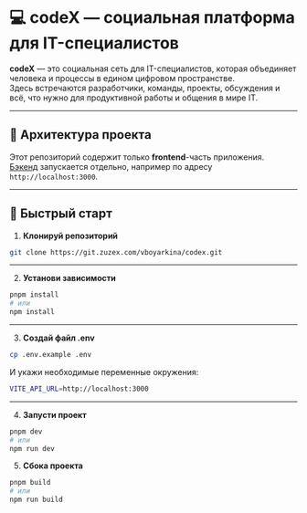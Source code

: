 # 💻 codeX — социальная платформа для IT-специалистов

**codeX** — это социальная сеть для IT-специалистов, которая объединяет человека и процессы в едином цифровом пространстве.  
Здесь встречаются разработчики, команды, проекты, обсуждения и всё, что нужно для продуктивной работы и общения в мире IT.

---

## 🧱 Архитектура проекта

Этот репозиторий содержит только **frontend**-часть приложения.  
[Бэкенд](https://git.zuzex.com/vboyarkina/codex-backend) запускается отдельно, например по адресу `http://localhost:3000`.

---

## 🚀 Быстрый старт

1. **Клонируй репозиторий**

```bash
git clone https://git.zuzex.com/vboyarkina/codex.git
```

---

2. **Установи зависимости**

```bash
pnpm install
# или
npm install
```

---

3. **Создай файл .env**

```bash
cp .env.example .env
```

И укажи необходимые переменные окружения:

```bash
VITE_API_URL=http://localhost:3000
```

---

4. **Запусти проект**

```bash
pnpm dev
# или
npm run dev
```

5. **Сбока проекта**

```bash
pnpm build
# или
npm run build
```
